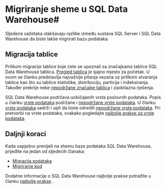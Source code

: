 <properties
   pageTitle="Migriranje sheme u SQL Data Warehouse | Microsoft Azure"
   description="Savjeti za migriranje sheme za Azure SQL Data Warehouse za razvoj rješenja."
   services="sql-data-warehouse"
   documentationCenter="NA"
   authors="jrowlandjones"
   manager="barbkess"
   editor=""/>

<tags
   ms.service="sql-data-warehouse"
   ms.devlang="NA"
   ms.topic="article"
   ms.tgt_pltfrm="NA"
   ms.workload="data-services"
   ms.date="08/25/2016"
   ms.author="jrj;barbkess;sonyama"/>

# <a name="migrate-your-schema-to-sql-data-warehouse"></a>Migriranje sheme u SQL Data Warehouse#

Sljedeće sažetaka olakšavaju razlike između sustava SQL Server i SQL Data Warehouse da biste lakše migrirati bazu podataka.

## <a name="table-migration"></a>Migracija tablice

Prilikom migracije tablice koje ćete se upoznali sa značajkama tablice SQL Data Warehouse tablica.  [Pregled tablica][] je sjajno mjesto za početak.  U ovom se članku predstavlja najvažnije pitanja vezana uz prilikom stvaranja tablice kao što su tablice statistike, distribuciju, particija i indeksiranja.  Također prekrije neke [nepodržane značajke tablica][] i zaobilazna rješenja.

SQL Data Warehouse podržava uobičajenih vrsta poslovnih podataka.  Popis u članku [vrste podataka][] podržane i [nepodržane vrste podataka][].  U članku [vrste podataka][] sadrži i upit da biste odredili [nepodržane vrste podataka][].  Pri pretvorbi na vrste podataka, svakako pogledajte [najbolje prakse za vrste podataka][].

## <a name="next-steps"></a>Daljnji koraci
Kada uspješno prenijeli na shemu baze podataka SQL Data Warehouse, prijeđite na jedan od sljedećih članaka:

- [Migracija podataka][]
- [Migriranje kod][]

Dodatne informacije o SQL Data Warehouse najbolje prakse potražite u članku [najbolje prakse][] .

<!--Image references-->

<!--Article references-->
[Migriranje kod]: ./sql-data-warehouse-migrate-code.md
[Migracija podataka]: ./sql-data-warehouse-migrate-data.md
[najbolje prakse]: ./sql-data-warehouse-best-practices.md
[Pregled tablica]: ./sql-data-warehouse-tables-overview.md
[nepodržane značajke tablica]: ./sql-data-warehouse-tables-overview.md#unsupported-table-features
[vrste podataka]: ./sql-data-warehouse-tables-data-types.md
[nepodržane vrste podataka]: ./sql-data-warehouse-tables-data-types.md#unsupported-data-types
[najbolje prakse za vrste podataka]: ./sql-data-warehouse-tables-data-types.md#data-type-best-practices

<!--MSDN references-->


<!--Other Web references-->
